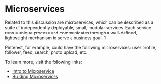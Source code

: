# Microservices

Related to this discussion are microservices, which can be described as a suite of independently deployable, small, modular services. Each service runs a unique process and communicates through a well-defined, lightweight mechanism to serve a business goal. 1

Pinterest, for example, could have the following microservices: user profile, follower, feed, search, photo upload, etc.

To learn more, visit the following links:

- [Intro to Microservice](https://github.com/donnemartin/system-design-primer#microservices)
- [Building Microservices](https://cloudncode.wordpress.com/2016/07/22/msa-getting-started/)